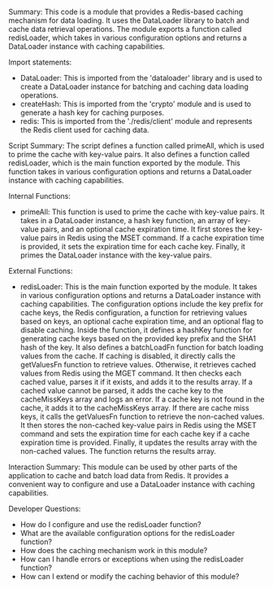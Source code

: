 Summary:
This code is a module that provides a Redis-based caching mechanism for data loading. It uses the DataLoader library to batch and cache data retrieval operations. The module exports a function called redisLoader, which takes in various configuration options and returns a DataLoader instance with caching capabilities.

Import statements:
- DataLoader: This is imported from the 'dataloader' library and is used to create a DataLoader instance for batching and caching data loading operations.
- createHash: This is imported from the 'crypto' module and is used to generate a hash key for caching purposes.
- redis: This is imported from the './redis/client' module and represents the Redis client used for caching data.

Script Summary:
The script defines a function called primeAll, which is used to prime the cache with key-value pairs. It also defines a function called redisLoader, which is the main function exported by the module. This function takes in various configuration options and returns a DataLoader instance with caching capabilities.

Internal Functions:
- primeAll: This function is used to prime the cache with key-value pairs. It takes in a DataLoader instance, a hash key function, an array of key-value pairs, and an optional cache expiration time. It first stores the key-value pairs in Redis using the MSET command. If a cache expiration time is provided, it sets the expiration time for each cache key. Finally, it primes the DataLoader instance with the key-value pairs.

External Functions:
- redisLoader: This is the main function exported by the module. It takes in various configuration options and returns a DataLoader instance with caching capabilities. The configuration options include the key prefix for cache keys, the Redis configuration, a function for retrieving values based on keys, an optional cache expiration time, and an optional flag to disable caching. Inside the function, it defines a hashKey function for generating cache keys based on the provided key prefix and the SHA1 hash of the key. It also defines a batchLoadFn function for batch loading values from the cache. If caching is disabled, it directly calls the getValuesFn function to retrieve values. Otherwise, it retrieves cached values from Redis using the MGET command. It then checks each cached value, parses it if it exists, and adds it to the results array. If a cached value cannot be parsed, it adds the cache key to the cacheMissKeys array and logs an error. If a cache key is not found in the cache, it adds it to the cacheMissKeys array. If there are cache miss keys, it calls the getValuesFn function to retrieve the non-cached values. It then stores the non-cached key-value pairs in Redis using the MSET command and sets the expiration time for each cache key if a cache expiration time is provided. Finally, it updates the results array with the non-cached values. The function returns the results array.

Interaction Summary:
This module can be used by other parts of the application to cache and batch load data from Redis. It provides a convenient way to configure and use a DataLoader instance with caching capabilities.

Developer Questions:
- How do I configure and use the redisLoader function?
- What are the available configuration options for the redisLoader function?
- How does the caching mechanism work in this module?
- How can I handle errors or exceptions when using the redisLoader function?
- How can I extend or modify the caching behavior of this module?